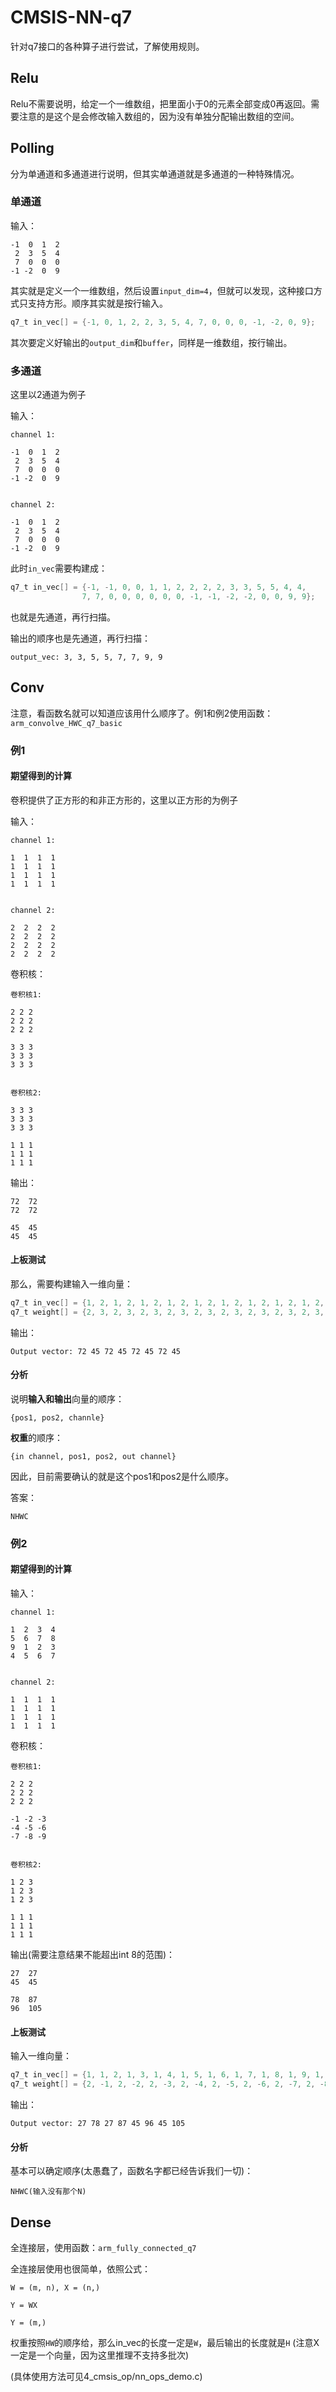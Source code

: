 # CMSIS-NN-q7

针对q7接口的各种算子进行尝试，了解使用规则。

<!------------------------ 分割线 ------------------------->

## Relu
Relu不需要说明，给定一个一维数组，把里面小于0的元素全部变成0再返回。需要注意的是这个是会修改输入数组的，因为没有单独分配输出数组的空间。


## Polling

分为单通道和多通道进行说明，但其实单通道就是多通道的一种特殊情况。

### 单通道

输入：
```
-1  0  1  2
 2  3  5  4
 7  0  0  0
-1 -2  0  9
```

其实就是定义一个一维数组，然后设置`input_dim=4`，但就可以发现，这种接口方式只支持方形。顺序其实就是按行输入。
```c
q7_t in_vec[] = {-1, 0, 1, 2, 2, 3, 5, 4, 7, 0, 0, 0, -1, -2, 0, 9};
```

其次要定义好输出的`output_dim`和`buffer`，同样是一维数组，按行输出。

### 多通道
这里以2通道为例子

输入：
```
channel 1:

-1  0  1  2
 2  3  5  4
 7  0  0  0
-1 -2  0  9


channel 2:

-1  0  1  2
 2  3  5  4
 7  0  0  0
-1 -2  0  9
```

此时`in_vec`需要构建成：
```c
q7_t in_vec[] = {-1, -1, 0, 0, 1, 1, 2, 2, 2, 2, 3, 3, 5, 5, 4, 4,
                7, 7, 0, 0, 0, 0, 0, 0, -1, -1, -2, -2, 0, 0, 9, 9};
```

也就是先通道，再行扫描。

输出的顺序也是先通道，再行扫描：
```
output_vec: 3, 3, 5, 5, 7, 7, 9, 9
```

<!------------------------ 分割线 ------------------------->

## Conv

注意，看函数名就可以知道应该用什么顺序了。例1和例2使用函数：`arm_convolve_HWC_q7_basic`

### 例1

#### 期望得到的计算

卷积提供了正方形的和非正方形的，这里以正方形的为例子

输入：
```
channel 1:

1  1  1  1
1  1  1  1
1  1  1  1
1  1  1  1


channel 2:

2  2  2  2
2  2  2  2
2  2  2  2
2  2  2  2
```

卷积核：
```
卷积核1:

2 2 2
2 2 2
2 2 2

3 3 3
3 3 3
3 3 3


卷积核2:

3 3 3
3 3 3
3 3 3

1 1 1
1 1 1
1 1 1
```

输出：
```
72  72
72  72

45  45
45  45
```

#### 上板测试

那么，需要构建输入一维向量：
```c
q7_t in_vec[] = {1, 2, 1, 2, 1, 2, 1, 2, 1, 2, 1, 2, 1, 2, 1, 2, 1, 2, 1, 2, 1, 2, 1, 2, 1, 2, 1, 2, 1, 2, 1, 2};
q7_t weight[] = {2, 3, 2, 3, 2, 3, 2, 3, 2, 3, 2, 3, 2, 3, 2, 3, 2, 3, 3, 1, 3, 1, 3, 1, 3, 1, 3, 1, 3, 1, 3, 1, 3, 1, 3, 1};
```

输出：
```
Output vector: 72 45 72 45 72 45 72 45
```

#### 分析

说明**输入和输出**向量的顺序：
```
{pos1, pos2, channle}
```

**权重**的顺序：
```
{in channel, pos1, pos2, out channel}
```

因此，目前需要确认的就是这个pos1和pos2是什么顺序。

答案：
```
NHWC
```


### 例2

#### 期望得到的计算

输入：
```
channel 1:

1  2  3  4
5  6  7  8
9  1  2  3
4  5  6  7


channel 2:

1  1  1  1
1  1  1  1
1  1  1  1
1  1  1  1
```

卷积核：
```
卷积核1:

2 2 2
2 2 2
2 2 2

-1 -2 -3
-4 -5 -6
-7 -8 -9


卷积核2:

1 2 3
1 2 3
1 2 3

1 1 1
1 1 1
1 1 1
```

输出(需要注意结果不能超出int 8的范围)：
```
27  27
45  45

78  87
96  105
```

#### 上板测试

输入一维向量：
```c
q7_t in_vec[] = {1, 1, 2, 1, 3, 1, 4, 1, 5, 1, 6, 1, 7, 1, 8, 1, 9, 1, 1, 1, 2, 1, 3, 1, 4, 1, 5, 1, 6, 1, 7, 1};
q7_t weight[] = {2, -1, 2, -2, 2, -3, 2, -4, 2, -5, 2, -6, 2, -7, 2, -8, 2, -9, 1, 1, 2, 1, 3, 1, 1, 1, 2, 1, 3, 1, 1, 1, 2, 1, 3, 1};
```

输出：
```
Output vector: 27 78 27 87 45 96 45 105 
```

#### 分析
基本可以确定顺序(太愚蠢了，函数名字都已经告诉我们一切)：
```
NHWC(输入没有那个N)
```

<!------------------------ 分割线 ------------------------->

## Dense

全连接层，使用函数：`arm_fully_connected_q7`

全连接层使用也很简单，依照公式：
```
W = (m, n), X = (n,)

Y = WX

Y = (m,)
```

权重按照`HW`的顺序给，那么in_vec的长度一定是`W`，最后输出的长度就是`H`
(注意X一定是一个向量，因为这里推理不支持多批次)

(具体使用方法可见4_cmsis_op/nn_ops_demo.c)